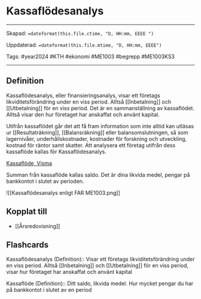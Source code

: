 # Kassaflödesanalys

---
Skapad: `=dateformat(this.file.ctime, "D, HH:mm, EEEE ")`

Uppdaterad: `=dateformat(this.file.mtime, "D, HH:mm, EEEE")`

Tags: #year2024 #KTH #ekonomi #ME1003 #begrepp #ME1003KS3

---

## Definition

Kassaflödesanalys, eller finansieringsanalys, visar ett företags likviditetsförändring under en viss period. Alltså [[Inbetalning]] och [[Utbetalning]] för en viss period. Det är en sammanställning av kassaflödet. Alltså visar den hur företaget har anskaffat och använt kapital.

Utifrån kassaflödet går det att få fram information som inte alltid kan utläsas ur [[Resultaträkning]], [[Balansräkning]] eller balansomslutningen, så som lagernivåer, underhållskostnader, kostnader för forskning och utveckling, kostnad för räntor samt skatter. Att analysera ett företag utifrån dess kassaflöde kallas för Kassaflödesanalys.

[Kassaflöde, Visma](https://vismaspcs.se/ekonomiska-termer/vad-ar-kassaflode)

Summan från kassaflöde kallas saldo. Det är dina likvida medel, pengar på bankkontot i slutet av perioden.

![[Kassaflödesanalys enligt FAR ME1003.png]]

## Kopplat till

- [[Årsredovisning]]

## Flashcards

Kassaflödesanalys (Definition):: Visar ett företags likviditetsförändring under en viss period. Alltså [[Inbetalning]] och [[Utbetalning]] för en viss period, visar hur företaget har anskaffat och använt kapital

Kassaflöde (Definition):: Ditt saldo, likvida medel. Hur mycket pengar du har på bankkontot i slutet av en period
<!--SR:!2024-03-20,34,272!2024-03-02,4,281-->
